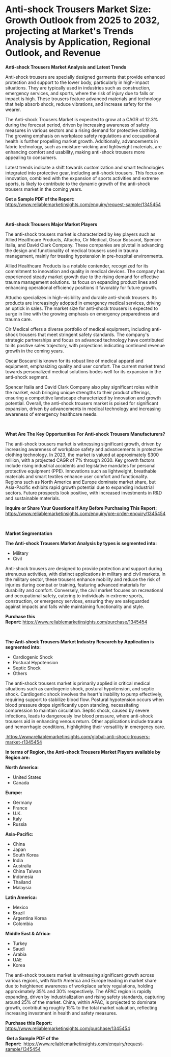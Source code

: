 <p><h1>Anti-shock Trousers Market Size: Growth Outlook from 2025 to 2032, projecting at Market's Trends Analysis by Application, Regional Outlook, and Revenue</h1></p><p><strong>Anti-shock Trousers Market Analysis and Latest Trends</strong></p>
<p><p>Anti-shock trousers are specially designed garments that provide enhanced protection and support to the lower body, particularly in high-impact situations. They are typically used in industries such as construction, emergency services, and sports, where the risk of injury due to falls or impact is high. These trousers feature advanced materials and technology that help absorb shock, reduce vibrations, and increase safety for the wearer.</p><p>The Anti-shock Trousers Market is expected to grow at a CAGR of 12.3% during the forecast period, driven by increasing awareness of safety measures in various sectors and a rising demand for protective clothing. The growing emphasis on workplace safety regulations and occupational health is further propelling market growth. Additionally, advancements in fabric technology, such as moisture-wicking and lightweight materials, are enhancing comfort and usability, making anti-shock trousers more appealing to consumers.</p><p>Latest trends indicate a shift towards customization and smart technologies integrated into protective gear, including anti-shock trousers. This focus on innovation, combined with the expansion of sports activities and extreme sports, is likely to contribute to the dynamic growth of the anti-shock trousers market in the coming years.</p></p>
<p><strong>Get a Sample PDF of the Report:&nbsp;</strong> <a href="https://www.reliablemarketinsights.com/enquiry/request-sample/1345454?utm_campaign=3040&utm_medium=2&utm_source=Github&utm_content=ia&utm_term=14042025&utm_id=anti-shock-trousers">https://www.reliablemarketinsights.com/enquiry/request-sample/1345454</a></p>
<p>&nbsp;</p>
<p><strong>Anti-shock Trousers Major Market Players</strong></p>
<p><p>The anti-shock trousers market is characterized by key players such as Allied Healthcare Products, Attucho, Cir Medical, Oscar Boscarol, Spencer Italia, and David Clark Company. These companies are pivotal in advancing the design and functionality of medical trousers used in trauma management, mainly for treating hypotension in pre-hospital environments.</p><p>Allied Healthcare Products is a notable contender, recognized for its commitment to innovation and quality in medical devices. The company has experienced steady market growth due to the rising demand for effective trauma management solutions. Its focus on expanding product lines and enhancing operational efficiency positions it favorably for future growth.</p><p>Attucho specializes in high-visibility and durable anti-shock trousers. Its products are increasingly adopted in emergency medical services, driving an uptick in sales. The market size for anti-shock trousers is expected to surge in line with the growing emphasis on emergency preparedness and trauma care.</p><p>Cir Medical offers a diverse portfolio of medical equipment, including anti-shock trousers that meet stringent safety standards. The company's strategic partnerships and focus on advanced technology have contributed to its positive sales trajectory, with projections indicating continued revenue growth in the coming years.</p><p>Oscar Boscarol is known for its robust line of medical apparel and equipment, emphasizing quality and user comfort. The current market trend towards personalized medical solutions bodes well for its expansion in the anti-shock segment.</p><p>Spencer Italia and David Clark Company also play significant roles within the market, each bringing unique strengths to their product offerings, ensuring a competitive landscape characterized by innovation and growth potential. Overall, the anti-shock trousers market is poised for significant expansion, driven by advancements in medical technology and increasing awareness of emergency healthcare needs.</p></p>
<p>&nbsp;</p>
<p><strong>What Are The Key Opportunities For Anti-shock Trousers Manufacturers?</strong></p>
<p><p>The anti-shock trousers market is witnessing significant growth, driven by increasing awareness of workplace safety and advancements in protective clothing technology. In 2023, the market is valued at approximately $300 million, with a projected CAGR of 7% through 2030. Key growth factors include rising industrial accidents and legislative mandates for personal protective equipment (PPE). Innovations such as lightweight, breathable materials and smart textiles enhance user comfort and functionality. Regions such as North America and Europe dominate market share, but Asia-Pacific exhibits rapid growth potential due to expanding industrial sectors. Future prospects look positive, with increased investments in R&D and sustainable materials.</p></p>
<p><strong>Inquire or Share Your Questions If Any Before Purchasing This Report:</strong> <a href="https://www.reliablemarketinsights.com/enquiry/pre-order-enquiry/1345454?utm_campaign=3040&utm_medium=2&utm_source=Github&utm_content=ia&utm_term=14042025&utm_id=anti-shock-trousers">https://www.reliablemarketinsights.com/enquiry/pre-order-enquiry/1345454</a></p>
<p>&nbsp;</p>
<p><strong>Market Segmentation</strong></p>
<p><strong>The Anti-shock Trousers Market Analysis by types is segmented into:</strong></p>
<p><ul><li>Military</li><li>Civil</li></ul></p>
<p><p>Anti-shock trousers are designed to provide protection and support during strenuous activities, with distinct applications in military and civil markets. In the military sector, these trousers enhance mobility and reduce the risk of injuries during combat or training, featuring advanced materials for durability and comfort. Conversely, the civil market focuses on recreational and occupational safety, catering to individuals in extreme sports, construction, or emergency services, ensuring they are safeguarded against impacts and falls while maintaining functionality and style.</p></p>
<p><strong>Purchase this Report:&nbsp;</strong><a href="https://www.reliablemarketinsights.com/purchase/1345454?utm_campaign=3040&utm_medium=2&utm_source=Github&utm_content=ia&utm_term=14042025&utm_id=anti-shock-trousers">https://www.reliablemarketinsights.com/purchase/1345454</a></p>
<p>&nbsp;</p>
<p><strong>The Anti-shock Trousers Market Industry Research by Application is segmented into:</strong></p>
<p><ul><li>Cardiogenic Shock</li><li>Postural Hypotension</li><li>Septic Shock</li><li>Others</li></ul></p>
<p><p>The anti-shock trousers market is primarily applied in critical medical situations such as cardiogenic shock, postural hypotension, and septic shock. Cardiogenic shock involves the heart's inability to pump effectively, requiring support to stabilize blood flow. Postural hypotension occurs when blood pressure drops significantly upon standing, necessitating compression to maintain circulation. Septic shock, caused by severe infections, leads to dangerously low blood pressure, where anti-shock trousers aid in enhancing venous return. Other applications include trauma and hemorrhagic conditions, highlighting their versatility in emergency care.</p></p>
<p><a href="https://www.reliablemarketinsights.com/global-anti-shock-trousers-market-r1345454?utm_campaign=3040&utm_medium=2&utm_source=Github&utm_content=ia&utm_term=14042025&utm_id=anti-shock-trousers">&nbsp;https://www.reliablemarketinsights.com/global-anti-shock-trousers-market-r1345454</a></p>
<p><strong>In terms of Region, the Anti-shock Trousers Market Players available by Region are:</strong></p>
<p>
    <p> <strong> North America: </strong>
        <ul>
            <li>United States</li>
            <li>Canada</li>
        </ul>
        </p> 
    <p> <strong> Europe: </strong>
        <ul>
            <li>Germany</li>
            <li>France</li>
            <li>U.K.</li>
            <li>Italy</li>
            <li>Russia</li>
        </ul>
        </p> 
    <p> <strong> Asia-Pacific: </strong>
        <ul>
            <li>China</li>
            <li>Japan</li>
            <li>South Korea</li>
            <li>India</li>
            <li>Australia</li>
            <li>China Taiwan</li>
            <li>Indonesia</li>
            <li>Thailand</li>
            <li>Malaysia</li>
        </ul>
        </p> 
    <p> <strong> Latin America: </strong>
        <ul>
            <li>Mexico</li>
            <li>Brazil</li>
            <li>Argentina Korea</li>
            <li>Colombia</li>
        </ul>
        </p> 
    <p> <strong> Middle East & Africa: </strong>
        <ul>
            <li>Turkey</li>
            <li>Saudi</li>
            <li>Arabia</li>
            <li>UAE</li>
            <li>Korea</li>
        </ul>
    </p>
    </p>
<p><p>The anti-shock trousers market is witnessing significant growth across various regions, with North America and Europe leading in market share due to heightened awareness of workplace safety regulations, holding approximately 35% and 30% respectively. The APAC region is rapidly expanding, driven by industrialization and rising safety standards, capturing around 25% of the market. China, within APAC, is projected to dominate growth, contributing roughly 15% to the total market valuation, reflecting increasing investment in health and safety measures.</p></p>
<p><strong>Purchase this Report: </strong><a href="https://www.reliablemarketinsights.com/purchase/1345454?utm_campaign=3040&utm_medium=2&utm_source=Github&utm_content=ia&utm_term=14042025&utm_id=anti-shock-trousers">https://www.reliablemarketinsights.com/purchase/1345454</a></p>
<p>&nbsp;<strong>Get a Sample PDF of the Report:&nbsp;&nbsp;</strong><a href="https://www.reliablemarketinsights.com/enquiry/request-sample/1345454?utm_campaign=3040&utm_medium=2&utm_source=Github&utm_content=ia&utm_term=14042025&utm_id=anti-shock-trousers">https://www.reliablemarketinsights.com/enquiry/request-sample/1345454</a></p>
<p><strong></strong></p>
<p><p></p><p></p><p></p></p>